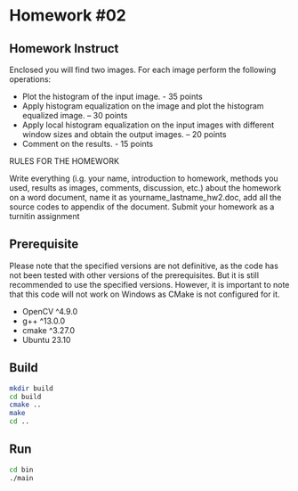 # Homework #02

## Homework Instruct

Enclosed you will find two images. For each image perform the following operations:

 - Plot the histogram of the input image. - 35 points
 - Apply histogram equalization on the image and plot the histogram equalized image. – 30 points
 - Apply local histogram equalization on the input images with different window sizes and obtain the output images. – 20 points
 - Comment on the results. - 15 points

RULES FOR THE HOMEWORK

Write everything (i.g. your name, introduction to homework, methods you used, results as images, comments, discussion, etc.) about the homework on a word document, name it as yourname_lastname_hw2.doc, add all the source codes to appendix of the document. 
Submit your homework as a turnitin assignment

## Prerequisite

Please note that the specified versions are not definitive, as the code has not been tested with other versions of the prerequisites. But it is still recommended to use the specified versions. However, it is important to note that this code will not work on Windows as CMake is not configured for it.

- OpenCV ^4.9.0
- g++ ^13.0.0
- cmake ^3.27.0
- Ubuntu 23.10

## Build

```bash
mkdir build
cd build
cmake ..
make
cd ..
```

## Run

```bash
cd bin
./main
```
